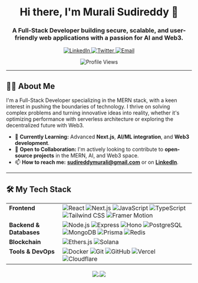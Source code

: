 <h1 align="center">Hi there, I'm Murali Sudireddy 👋</h1>
<h3 align="center">A Full-Stack Developer building secure, scalable, and user-friendly web applications with a passion for AI and Web3.</h3>

<p align="center">
  <a href="https://www.linkedin.com/in/sudireddy-murali-05a10b277/" target="_blank">
    <img src="https://img.shields.io/badge/LinkedIn-0077B5?style=for-the-badge&logo=linkedin&logoColor=white" alt="LinkedIn"/>
  </a>
  <a href="https://x.com/MSudireddy2547" target="_blank">
    <img src="https://img.shields.io/badge/Twitter-1DA1F2?style=for-the-badge&logo=x&logoColor=white" alt="Twitter"/>
  </a>
  <a href="mailto:muralisudireddy0@gmail.com">
    <img src="https://img.shields.io/badge/Email-D14836?style=for-the-badge&logo=gmail&logoColor=white" alt="Email"/>
  </a>
</p>

<p align="center">
  <img src="https://komarev.com/ghpvc/?username=muralichowdhary&label=Profile%20Views&color=0e75b6&style=flat-square" alt="Profile Views" />
</p>

---

## 👨‍💻 About Me

I'm a Full-Stack Developer specializing in the MERN stack, with a keen interest in pushing the boundaries of technology. I thrive on solving complex problems and turning innovative ideas into reality, whether it's optimizing performance with serverless architecture or exploring the decentralized future with Web3.

-   🌱 **Currently Learning:** Advanced **Next.js**, **AI/ML integration**, and **Web3 development**.
-   👯 **Open to Collaboration:** I'm actively looking to contribute to **open-source projects** in the MERN, AI, and Web3 space.
-   📫 **How to reach me:** **[sudireddymurali@gmail.com](mailto:sudireddymurali@gmail.com)** or on **[LinkedIn](https://www.linkedin.com/in/sudireddy-murali-05a10b277/)**.

---

## 🛠️ My Tech Stack

<table>
  <tr>
    <td valign="top"><strong>Frontend</strong></td>
    <td>
      <img src="https://img.shields.io/badge/React-20232A?style=for-the-badge&logo=react&logoColor=61DAFB" alt="React" />
      <img src="https://img.shields.io/badge/Next.js-000000?style=for-the-badge&logo=nextdotjs&logoColor=white" alt="Next.js" />
      <img src="https://img.shields.io/badge/JavaScript-F7DF1E?style=for-the-badge&logo=javascript&logoColor=black" alt="JavaScript" />
      <img src="https://img.shields.io/badge/TypeScript-007ACC?style=for-the-badge&logo=typescript&logoColor=white" alt="TypeScript" />
      <img src="https://img.shields.io/badge/Tailwind_CSS-38B2AC?style=for-the-badge&logo=tailwind-css&logoColor=white" alt="Tailwind CSS" />
      <img src="https://img.shields.io/badge/Framer_Motion-0055FF?style=for-the-badge&logo=framer&logoColor=white" alt="Framer Motion" />
    </td>
  </tr>
  <tr>
    <td valign="top"><strong>Backend & Databases</strong></td>
    <td>
      <img src="https://img.shields.io/badge/Node.js-339933?style=for-the-badge&logo=nodedotjs&logoColor=white" alt="Node.js" />
      <img src="https://img.shields.io/badge/Express.js-000000?style=for-the-badge&logo=express&logoColor=white" alt="Express" />
      <img src="https://img.shields.io/badge/Hono-E36000?style=for-the-badge&logo=hono&logoColor=white" alt="Hono" />
      <img src="https://img.shields.io/badge/PostgreSQL-316192?style=for-the-badge&logo=postgresql&logoColor=white" alt="PostgreSQL" />
      <img src="https://img.shields.io/badge/MongoDB-4EA94B?style=for-the-badge&logo=mongodb&logoColor=white" alt="MongoDB" />
      <img src="https://img.shields.io/badge/Prisma-2D3748?style=for-the-badge&logo=prisma&logoColor=white" alt="Prisma" />
      <img src="https://img.shields.io/badge/Redis-DC382D?style=for-the-badge&logo=redis&logoColor=white" alt="Redis" />
    </td>
  </tr>
  <tr>
    <td valign="top"><strong>Blockchain</strong></td>
    <td>
      <img src="https://img.shields.io/badge/Ethers.js-2C2C2C?style=for-the-badge&logo=ethereum&logoColor=white" alt="Ethers.js" />
      <img src="https://img.shields.io/badge/Solana-9945FF?style=for-the-badge&logo=solana&logoColor=white" alt="Solana" />
    </td>
  </tr>
  <tr>
    <td valign="top"><strong>Tools & DevOps</strong></td>
    <td>
      <img src="https://img.shields.io/badge/Docker-2496ED?style=for-the-badge&logo=docker&logoColor=white" alt="Docker" />
      <img src="https://img.shields.io/badge/Git-F05032?style=for-the-badge&logo=git&logoColor=white" alt="Git" />
      <img src="https://img.shields.io/badge/GitHub-100000?style=for-the-badge&logo=github&logoColor=white" alt="GitHub" />
      <img src="https://img.shields.io/badge/Vercel-000000?style=for-the-badge&logo=vercel&logoColor=white" alt="Vercel" />
      <img src="https://img.shields.io/badge/Cloudflare-F38020?style=for-the-badge&logo=cloudflare&logoColor=white" alt="Cloudflare" />
    </td>
  </tr>
</table>

<p align="center">
  <a href="https://github.com/anuraghazra/github-readme-stats">
    <img align="center" src="https://github-readme-stats.vercel.app/api?username=MuraliChowdhary&show_icons=true&theme=tokyonight&include_all_commits=true&count_private=true" />
  </a>
  <a href="https://github.com/anuraghazra/github-readme-stats">
    <img align="center" src="https://github-readme-stats.vercel.app/api/top-langs/?username=MuraliChowdhary&layout=compact&theme=tokyonight" />
  </a>
</p>



